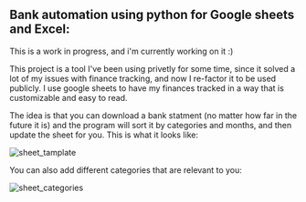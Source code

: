 ## Bank automation using python for Google sheets and Excel:

This is a work in progress, and i'm currently working on it :)

This project is a tool I've been using privetly for some time, since it solved a lot of my issues with finance tracking, and now I re-factor it to be used publicly.
I use google sheets to have my finances tracked in a way that is customizable and easy to read.

The idea is that you can download a bank statment (no matter how far in the future it is) and the program will sort it by categories and months, and then update the sheet for you.
This is what it looks like:

![sheet_tamplate](https://github.com/user-attachments/assets/dcadf5d3-3a13-420c-8a6b-0ba19e6c419c)


You can also add different categories that are relevant to you:

![sheet_categories](https://github.com/user-attachments/assets/74b5d588-9297-432c-bf0b-fe8526751833)
